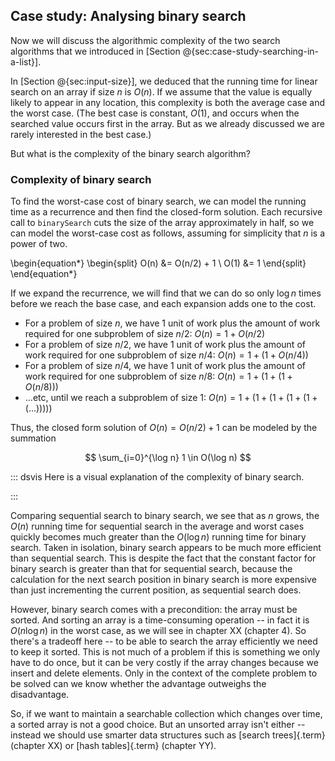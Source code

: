 
## Case study: Analysing binary search

Now we will discuss the algorithmic complexity of the two search algorithms that we introduced in [Section @{sec:case-study-searching-in-a-list}].

In [Section @{sec:input-size}], we deduced that the running time for linear search on an array if size $n$ is $O(n)$.
If we assume that the value is equally likely to appear in any location, this complexity is both the average case and the worst case.
(The best case is constant, $O(1)$, and occurs when the searched value occurs first in the array.
But as we already discussed we are rarely interested in the best case.)

But what is the complexity of the binary search algorithm?

### Complexity of binary search

To find the worst-case cost of binary search, we can model the running time as a recurrence and then find the closed-form solution.
Each recursive call to `binarySearch` cuts the size of the array approximately in half, so we can model the worst-case cost as follows, assuming for simplicity that $n$ is a power of two.

\begin{equation*}
\begin{split}
O(n) &= O(n/2) + 1 \\
O(1) &= 1
\end{split}
\end{equation*}

If we expand the recurrence, we will find that we can do so only $\log n$ times before we reach the base case, and each expansion adds one to the cost.

- For a problem of size $n$, we have $1$ unit of work plus the amount of work required for one subproblem of size $n/2$: $O(n) = 1 + O(n/2)$
- For a problem of size $n/2$, we have $1$ unit of work plus the amount of work required for one subproblem of size $n/4$: $O(n) = 1 + (1 + O(n/4))$
- For a problem of size $n/4$, we have $1$ unit of work plus the amount of work required for one subproblem of size $n/8$: $O(n) = 1 + (1 + (1 + O(n/8)))$
- ...etc, until we reach a subproblem of size $1$: $O(n) = 1 + (1 + (1 + (1 + (1 + (\ldots)))))$

Thus, the closed form solution of $O(n) = O(n/2) + 1$ can be modeled by the summation

$$
\sum_{i=0}^{\log n} 1 \in O(\log n)
$$

::: dsvis
Here is a visual explanation of the complexity of binary search.

<inlineav id="BsearchDandCRecurCON" src="AlgAnal/BsearchDandCRecurCON.js" name="Binary Search recurrence slideshow" links="AlgAnal/BsearchDandCRecurCON.css"/>
:::

Comparing sequential search to binary search, we see that as $n$ grows,
the $O(n)$ running time for sequential search in the average and
worst cases quickly becomes much greater than the $O(\log n)$
running time for binary search. Taken in isolation, binary search
appears to be much more efficient than sequential search. This is
despite the fact that the constant factor for binary search is greater
than that for sequential search, because the calculation for the next
search position in binary search is more expensive than just
incrementing the current position, as sequential search does.

However, binary search comes with a precondition: the array must be sorted.
And sorting an array is a time-consuming operation -- in fact it is $O(n\log n)$ in the worst case, as we will see in chapter XX (chapter 4).
So there's a tradeoff here -- to be able to search the array efficiently we need to keep it sorted.
This is not much of a problem if this is something we only have to do once, but it can be very costly if the array changes because we insert and delete elements.
Only in the context of the complete problem to be solved can we know whether the advantage outweighs the disadvantage.

So, if we want to maintain a searchable collection which changes over time, a sorted array is not a good choice.
But an unsorted array isn't either -- instead we should use smarter data structures such as [search trees]{.term} (chapter XX) or [hash tables]{.term} (chapter YY).
